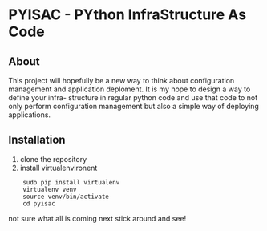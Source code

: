 # PYISAC - PYthon InfraStructure As Code

## About

This project will hopefully be a new way to think about configuration management
and application deploment.  It is my hope to design a way to define your infra-
structure in regular python code and use that code to not only perform 
configuration management but also a simple way of deploying applications.

## Installation
1. clone the repository
2. install virtualenvironent

```
    sudo pip install virtualenv
    virtualenv venv
    source venv/bin/activate
    cd pyisac
```

not sure what all is coming next stick around and see!
